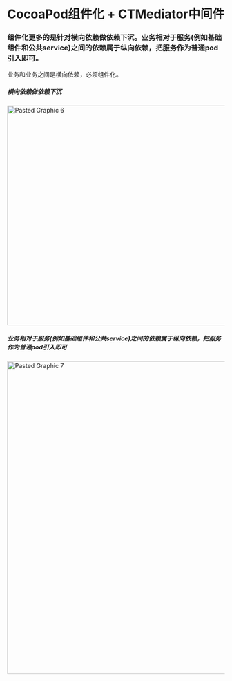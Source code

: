# CocoaPod组件化 + CTMediator中间件

### 组件化更多的是针对横向依赖做依赖下沉。业务相对于服务(例如基础组件和公共service)之间的依赖属于纵向依赖，把服务作为普通pod引入即可。
业务和业务之间是横向依赖，必须组件化。

##### 横向依赖做依赖下沉
<img width="509" alt="Pasted Graphic 6" src="https://github.com/WDModulization/MainSwiftProject/assets/6936198/e061556b-61ed-4d93-88f2-fde8087c6de2">


##### 业务相对于服务(例如基础组件和公共service)之间的依赖属于纵向依赖，把服务作为普通pod引入即可
<img width="725" alt="Pasted Graphic 7" src="https://github.com/WDModulization/MainSwiftProject/assets/6936198/440f38c6-c002-48f6-81be-40293a76b1ea">
